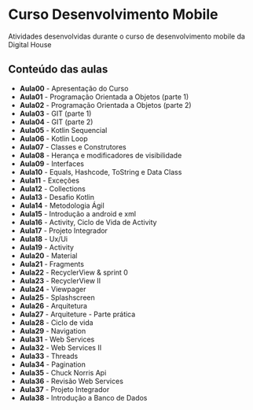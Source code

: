 # Curso Desenvolvimento Mobile 

Atividades desenvolvidas durante o curso de desenvolvimento mobile da Digital House

## Conteúdo das aulas  

- **Aula00** - Apresentação do Curso  
- **Aula01** - Programação Orientada a Objetos (parte 1)       
- **Aula02** - Programação Orientada a Objetos (parte 2)  
- **Aula03** - GIT (parte 1)  
- **Aula04** - GIT (parte 2)   
- **Aula05** - Kotlin Sequencial  
- **Aula06** - Kotlin Loop  
- **Aula07** - Classes e Construtores  
- **Aula08** - Herança e modificadores de visibilidade
- **Aula09** - Interfaces    
- **Aula10** - Equals, Hashcode, ToString e Data Class 
- **Aula11** - Exceções  
- **Aula12** - Collections  
- **Aula13** - Desafio Kotlin  
- **Aula14** - Metodologia Ágil  
- **Aula15** - Introdução a android e xml  
- **Aula16** - Activity, Ciclo de Vida de Activity
- **Aula17** - Projeto Integrador  
- **Aula18** - Ux/Ui
- **Aula19** - Activity  
- **Aula20** - Material  
- **Aula21** - Fragments  
- **Aula22** - RecyclerView & sprint 0  
- **Aula23** - RecyclerView II
- **Aula24** - Viewpager  
- **Aula25** - Splashscreen  
- **Aula26** - Arquitetura  
- **Aula27** - Arquiteture - Parte prática  
- **Aula28** - Ciclo de vida  
- **Aula29** - Navigation
- **Aula31** - Web Services  
- **Aula32** - Web Services II
- **Aula33** - Threads  
- **Aula34** - Pagination  
- **Aula35** - Chuck Norris Api
- **Aula36** - Revisão Web Services  
- **Aula37** - Projeto Integrador  
- **Aula38** - Introdução a Banco de Dados